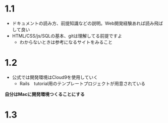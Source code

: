 # 1.1

- ドキュメントの読み方、前提知識などの説明。Web開発経験あれば読み飛ばして良い
- HTML/CSS/js/SQLの基本、gitは理解してる前提ですよ
  - わからないときは参考になるサイトをみること

# 1.2 
- 公式では開発環境はCloud9を使用していく
  - Rails　tutorial用のテンプレートプロジェクトが用意されている

__自分はMacに開発環境つくることにする__

# 1.3

